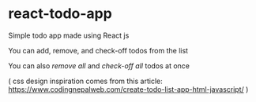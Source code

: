 # react-todo-app

Simple todo app made using React js

You can add, remove, and check-off todos from the list

You can also *remove all* and *check-off all* todos at once

( css design inspiration comes from this article: https://www.codingnepalweb.com/create-todo-list-app-html-javascript/ )



